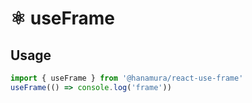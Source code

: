 # ⚛️ useFrame

## Usage

```jsx
import { useFrame } from '@hanamura/react-use-frame'
useFrame(() => console.log('frame'))
```
